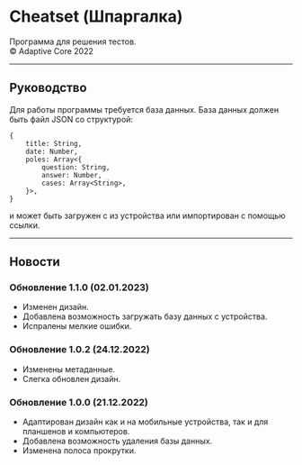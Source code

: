 # Cheatset (Шпаргалка)
Программа для решения тестов.  
© Adaptive Core 2022  
- - -
## Руководство
Для работы программы требуется база данных. База данных должен быть файл JSON со структурой:  
```lang-ts
{
	title: String,
	date: Number,
	poles: Array<{
		question: String,
		answer: Number,
		cases: Array<String>,
	}>,
}
```
и может быть загружен с из устройства или импортирован с помощью ссылки.
- - -
## Новости
### Обновление 1.1.0 (02.01.2023)
 - Изменен дизайн.  
 - Добавлена возможность загружать базу данных с устройства.  
 - Испралены мелкие ошибки.  

### Обновление 1.0.2 (24.12.2022)
- Изменены метаданные․  
- Слегка обновлен дизайн․  

### Обновление 1.0.0 (21.12.2022)
- Адаптирован дизайн как и на мобильные устройства, так и для планшенов и компьютеров.  
- Добавлена возможность удаления базы данных.  
- Изменена полоса прокрутки.  
